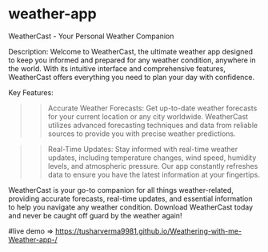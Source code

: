# weather-app

WeatherCast - Your Personal Weather Companion

Description:
Welcome to WeatherCast, the ultimate weather app designed to keep you informed and prepared for any weather condition, anywhere in the world. With its intuitive interface and comprehensive features, WeatherCast offers everything you need to plan your day with confidence.




Key Features:

>>Accurate Weather Forecasts: Get up-to-date weather forecasts for your current location or any city worldwide. WeatherCast utilizes advanced forecasting techniques and data from reliable sources to provide you with precise weather predictions.

>>Real-Time Updates: Stay informed with real-time weather updates, including temperature changes, wind speed, humidity levels, and atmospheric pressure. Our app constantly refreshes data to ensure you have the latest information at your fingertips.




WeatherCast is your go-to companion for all things weather-related, providing accurate forecasts, real-time updates, and essential information to help you navigate any weather condition. Download WeatherCast today and never be caught off guard by the weather again!

#live demo => https://tusharverma9981.github.io/Weathering-with-me-Weather-app-/

